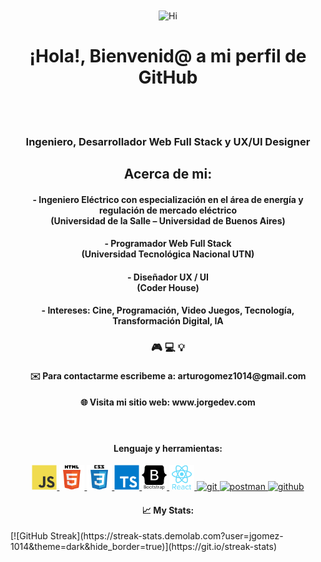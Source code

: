 <div id="header" align="center">
    <img src="https://media4.giphy.com/media/v1.Y2lkPTc5MGI3NjExMzU2YTQ3MjVhY2E4ZDI3NzhiMGMyMjE2ZGU1OWQ4YTBkMTMxMmRiYiZjdD1n/HOh1tBgpWqtvC9GMD2/giphy.gif"
        alt="Hi" width="100" align="center" dir="auto" href="none">
    <h1 align="center" dir="auto">¡Hola!, Bienvenid@ a mi perfil de GitHub</h1><br>
    <br>
    <h3>Ingeniero, Desarrollador Web Full Stack y UX/UI Designer </h3>
</div>
<div id="main" align="center">
    <h2 align="center" dir="auto">Acerca de mi:</h2>
    <h4>- Ingeniero Eléctrico con especialización en el área de energía y regulación de mercado eléctrico
        <br><span>(Universidad de la Salle – Universidad de Buenos Aires)</span>
    </h4>
    <h4>- Programador Web Full Stack
        <br><span>(Universidad Tecnológica Nacional UTN)</span>
    </h4>
    <h4>- Diseñador UX / UI
        <br><span>(Coder House)</span>
    </h4>
    <h4>- Intereses: Cine, Programación, Video Juegos, Tecnología, Transformación Digital, IA </h4>
    <h3> &#127918; &#128187; &#128161; </h3>
</div>
<div id="contacto" align="center">
    <h4> ✉️ Para contactarme escribeme a: arturogomez1014@gmail.com</h4>
    <h4> 🌐 Visita mi sitio web: www.jorgedev.com</h4>
</div>
<div id="leng" align="center">
    <br>
    <h4> Lenguaje y herramientas: </h4>
    <p align="center" dir="auto">
        <a href="https://developer.mozilla.org/en-US/docs/Web/JavaScript" rel="nofollow"> <img
                src="https://raw.githubusercontent.com/devicons/devicon/master/icons/javascript/javascript-original.svg"
                alt="javascript" width="40" height="40" style="max-width: 100%;">
        </a>
        <a href="https://www.w3.org/html/" rel="nofollow"> <img
            src="https://raw.githubusercontent.com/devicons/devicon/master/icons/html5/html5-original-wordmark.svg"
            alt="html5" width="40" height="40" style="max-width: 100%;">
        </a>
        <a href="https://www.w3schools.com/css/" rel="nofollow"> <img
            src="https://raw.githubusercontent.com/devicons/devicon/master/icons/css3/css3-original-wordmark.svg"
            alt="css3" width="40" height="40" style="max-width: 100%;">
        </a>
        <a href="https://www.typescriptlang.org/" rel="nofollow"> <img
                src="https://raw.githubusercontent.com/devicons/devicon/master/icons/typescript/typescript-original.svg"
                alt="typescript" width="40" height="40" style="max-width: 100%;">
        </a>
        <a href="https://getbootstrap.com" rel="nofollow"> <img
                src="https://raw.githubusercontent.com/devicons/devicon/master/icons/bootstrap/bootstrap-plain-wordmark.svg"
                alt="bootstrap" width="40" height="40" style="max-width: 100%;">
        </a>
        <a href="https://reactjs.org/" rel="nofollow"> <img
                src="https://raw.githubusercontent.com/devicons/devicon/master/icons/react/react-original-wordmark.svg"
                alt="react" width="40" height="40" style="max-width: 100%;">
        </a>
        <a href="https://git-scm.com/" rel="nofollow"> <img
                src="https://camo.githubusercontent.com/fbfcb9e3dc648adc93bef37c718db16c52f617ad055a26de6dc3c21865c3321d/68747470733a2f2f7777772e766563746f726c6f676f2e7a6f6e652f6c6f676f732f6769742d73636d2f6769742d73636d2d69636f6e2e737667"
                alt="git" width="40" height="40"
                data-canonical-src="https://www.vectorlogo.zone/logos/git-scm/git-scm-icon.svg"
                style="max-width: 100%;">
        </a>
        <a href="https://postman.com" rel="nofollow"> <img
                src="https://camo.githubusercontent.com/93b32389bf746009ca2370de7fe06c3b5146f4c99d99df65994f9ced0ba41685/68747470733a2f2f7777772e766563746f726c6f676f2e7a6f6e652f6c6f676f732f676574706f73746d616e2f676574706f73746d616e2d69636f6e2e737667"
                alt="postman" width="40" height="40"
                data-canonical-src="https://www.vectorlogo.zone/logos/getpostman/getpostman-icon.svg"
                style="max-width: 100%;">
        </a>
        <a href="https://github.com/"> <img
                src="https://camo.githubusercontent.com/800291c600c833067b8b56b8c8d6f05960375e30e2723e10da8f14a88ae3771d/68747470733a2f2f7777772e766563746f726c6f676f2e7a6f6e652f6c6f676f732f6769746875622f6769746875622d69636f6e2e737667"
                alt="github" width="40" height="40"
                data-canonical-src="https://www.vectorlogo.zone/logos/github/github-icon.svg" style="max-width: 100%;">
        </a>
    </p>
</div>
<div id="contacto" align="center">
    <h4> 📈 My Stats:</h4>
</div>
[![GitHub Streak](https://streak-stats.demolab.com?user=jgomez-1014&theme=dark&hide_border=true)](https://git.io/streak-stats)
